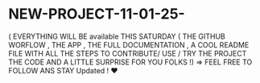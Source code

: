 # NEW-PROJECT-11-01-25-
( EVERYTHING WILL BE available THIS SATURDAY ( THE GITHUB WORFLOW , THE APP , THE FULL DOCUMENTATION , A COOL README FILE WITH ALL THE STEPS TO CONTRIBUTE/ USE / TRY THE PROJECT  THE CODE AND A LITTLE SURPRISE FOR YOU FOLKS !) 
=> FEEL FREE TO FOLLOW ANS STAY Updated ! ❤️   
